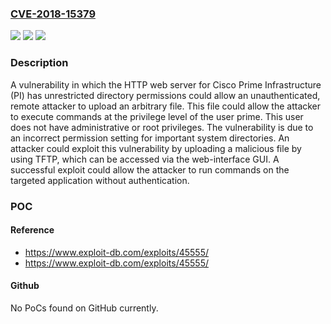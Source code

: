 ### [CVE-2018-15379](https://cve.mitre.org/cgi-bin/cvename.cgi?name=CVE-2018-15379)
![](https://img.shields.io/static/v1?label=Product&message=Cisco%20Prime%20Infrastructure%20&color=blue)
![](https://img.shields.io/static/v1?label=Version&message=n%2Fa&color=blue)
![](https://img.shields.io/static/v1?label=Vulnerability&message=CWE-275&color=brighgreen)

### Description

A vulnerability in which the HTTP web server for Cisco Prime Infrastructure (PI) has unrestricted directory permissions could allow an unauthenticated, remote attacker to upload an arbitrary file. This file could allow the attacker to execute commands at the privilege level of the user prime. This user does not have administrative or root privileges. The vulnerability is due to an incorrect permission setting for important system directories. An attacker could exploit this vulnerability by uploading a malicious file by using TFTP, which can be accessed via the web-interface GUI. A successful exploit could allow the attacker to run commands on the targeted application without authentication.

### POC

#### Reference
- https://www.exploit-db.com/exploits/45555/
- https://www.exploit-db.com/exploits/45555/

#### Github
No PoCs found on GitHub currently.

